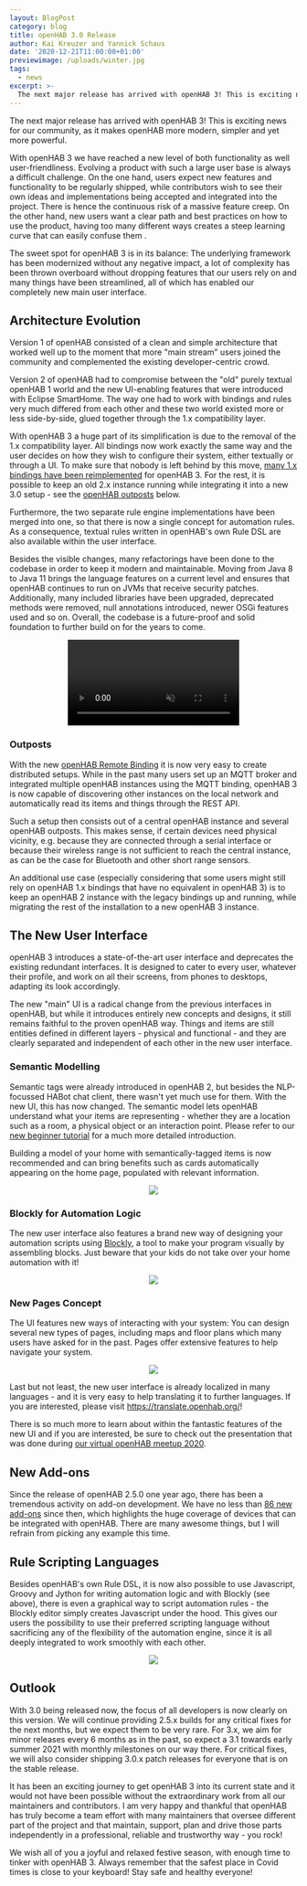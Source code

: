 ```yaml
---
layout: BlogPost
category: blog
title: openHAB 3.0 Release
author: Kai Kreuzer and Yannick Schaus
date: '2020-12-21T11:00:00+01:00'
previewimage: /uploads/winter.jpg
tags:
  - news
excerpt: >-
  The next major release has arrived with openHAB 3! This is exciting news for our community, as it makes openHAB more modern, simpler and yet more powerful.
---
```

The next major release has arrived with openHAB 3! This is exciting news for our community, as it makes openHAB more modern, simpler and yet more powerful.

<!-- more -->

With openHAB 3 we have reached a new level of both functionality as well user-friendliness. Evolving a product with such a large user base is always a difficult challenge. On the one hand, users  expect new features and functionality to be regularly shipped, while contributors wish to see their own ideas and implementations being accepted and integrated into the project. There is hence the continuous risk of a massive feature creep. On the other hand, new users want a clear path and best practices on how to use the product,  having too many different ways creates  a steep learning curve that can easily confuse them .

The sweet spot for openHAB 3 is in its balance: The underlying framework has been modernized without any negative impact, a lot of complexity has been thrown overboard without dropping features that our users rely on and many things have been streamlined, all of which has enabled our completely new main user interface.

## Architecture Evolution

Version 1 of openHAB consisted of a clean and simple architecture that worked well up to the moment that more "main stream" users joined the community and complemented the existing developer-centric crowd.

Version 2 of openHAB had to compromise between the "old" purely textual openHAB 1 world and the new UI-enabling features that were introduced with Eclipse SmartHome. The way one had to work with bindings and rules very much differed from each other and these two world existed more or less side-by-side, glued together through the 1.x compatibility layer.

With openHAB 3 a huge part of its simplification is due to the removal of the 1.x compatibility layer. All bindings now work exactly the same way and the user decides on how they wish to configure their system, either textually or through a UI. To make sure that nobody is left behind by this move, [many 1.x bindings have been reimplemented](https://github.com/openhab/openhab-addons/issues/6179#migrated) for openHAB 3. For the rest, it is possible to keep an old 2.x instance running while integrating it into a new 3.0 setup - see the [openHAB outposts](#outposts) below.

Furthermore, the two separate rule engine implementations have been merged into one, so that there is now a single concept for automation rules. As a consequence, textual rules written in openHAB's own Rule DSL are also available within the user interface. 

Besides the visible changes, many refactorings have been done to the codebase in order to keep it modern and maintainable. Moving from Java 8 to Java 11 brings the language features on a current level and ensures that openHAB continues to run on JVMs that receive security patches. Additionally, many included libraries have been upgraded, deprecated methods were removed, null annotations introduced, newer OSGi features used and so on. Overall, the codebase is a future-proof and solid foundation to further build on for the years to come.

<p align="center"><video style="max-width: 80%" autoplay loop muted controls="controls" src="/uploads/evolution.mp4"></video></p>

### Outposts

With the new [openHAB Remote Binding](https://www.openhab.org/addons/bindings/remoteopenhab/) it is now very easy to create distributed setups. While in the past many users set up an MQTT broker and integrated multiple openHAB instances using the MQTT binding, openHAB 3 is now capable of discovering other instances on the local network and automatically read its items and things through the REST API.

Such a setup then consists out of a central openHAB instance and several openHAB outposts. This makes sense, if certain devices need physical vicinity, e.g. because they are connected through a serial interface or because their wireless range is not sufficient to reach the central instance, as can be the case for Bluetooth and other short range sensors.

An additional use case (especially considering that some users might still rely on openHAB 1.x bindings that have no equivalent in openHAB 3) is to keep an openHAB 2 instance with the legacy bindings up and running, while migrating the rest of the installation to a new openHAB 3 instance.

## The New User Interface

openHAB 3 introduces a state-of-the-art user interface and deprecates the existing redundant interfaces.  It is designed to cater to every user, whatever their profile, and work on all their screens, from phones to desktops, adapting its look accordingly.

The new "main" UI is a radical change from the previous interfaces in openHAB, but while it introduces entirely new concepts and designs, it still remains faithful to the proven openHAB way. Things and items are still entities defined in different layers - physical and functional - and they are clearly separated and independent of each other in the new user interface.

### Semantic Modelling

Semantic tags were already introduced in openHAB 2, but besides the NLP-focussed HABot chat client, there wasn't yet much use for them. With the new UI, this has now changed. The semantic model lets openHAB understand what your items are representing - whether they are a location such as a room, a physical object or an interaction point. Please refer to our [new beginner tutorial](https://www.openhab.org/docs/tutorial/model.html) for a much more detailed introduction.

Building a model of your home with semantically-tagged items is now recommended and can bring benefits such as cards automatically appearing on the home page, populated with relevant information.

<p align="center"><img src="/uploads/2020-12_semantics.jpg"/></p>

### Blockly for Automation Logic

The new user interface also features a brand new way of designing your automation scripts using [Blockly](https://developers.google.com/blockly), a tool to make your program visually by assembling blocks. Just beware that your kids do not take over your home automation with it!

<p align="center"><img src="/uploads/2020-12_blockly.jpg"/></p>

### New Pages Concept

The UI features new ways of interacting with your system: You can design several new types of pages, including maps and floor plans which many users have asked for in the past. Pages offer extensive features to help navigate your system. 

<p align="center"><img src="/uploads/2020-12_pages.jpg"/></p>

Last but not least, the new user interface is already localized in many languages - and it is very easy to help translating it to further languages. If you are interested, please visit https://translate.openhab.org/!

There is so much more to learn about within the fantastic features of the new UI and if you are interested, be sure to check out the presentation that was done during [our virtual openHAB meetup 2020](https://www.youtube.com/watch?v=pwZ8AOwRDEk&feature=youtu.be).

## New Add-ons

Since the release of openHAB 2.5.0 one year ago, there has been a tremendous activity on add-on development. We have no less than [86 new add-ons](https://github.com/openhab/openhab-distro/releases/tag/3.0.0#newaddons) since then, which highlights the huge coverage of devices that can be integrated with openHAB. There are many awesome things, but I will refrain from picking any example this time.

## Rule Scripting Languages

Besides openHAB's own Rule DSL, it is now also possible to use Javascript, Groovy and Jython for writing automation logic and with Blockly (see above), there is even a graphical way to script automation rules - the Blockly editor simply creates Javascript under the hood. This gives our users the possibility to use their preferred scripting language without sacrificing any of the flexibility of the automation engine, since it is all deeply integrated to work smoothly with each other.

<p align="center"><img src="/uploads/2020-12_scripting.png"/></p>

## Outlook

With 3.0 being released now, the focus of all developers is now clearly on this version. We will continue providing 2.5.x builds for any critical fixes for the next months, but we expect them to be very rare. For 3.x, we aim for minor releases every 6 months as in the past, so expect a 3.1 towards early summer 2021 with monthly milestones on our way there. For critical fixes, we will also consider shipping 3.0.x patch releases for everyone that is on the stable release.

It has been an exciting journey to get openHAB 3 into its current state and it would not have been possible without the extraordinary work from all our maintainers and contributors. I am very happy and thankful that openHAB has truly become a team effort with many maintainers that oversee different part of the project and that maintain, support, plan and drive those parts independently in a professional, reliable and trustworthy way - you rock!

We wish all of you a joyful and relaxed festive season, with enough time to tinker with openHAB 3. Always remember that the safest place in Covid times is close to your keyboard! Stay safe and healthy everyone!
